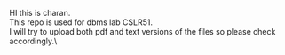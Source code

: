 HI this is charan.\
This repo is used for dbms lab CSLR51.\
I will try to upload both pdf and text versions of the files so please check accordingly.\
